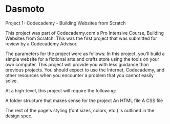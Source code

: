 # Dasmoto
Project 1- Codecademy - Building Websites from Scratch

This project was part of Codecademy.com's Pro Intensive Course, Building Websites from Scratch.  This was the first project
that was submitted for review by a Codecademy Advisor.  

The parameters for the project were as follows:
In this project, you'll build a simple website for a fictional arts and crafts store using the tools on your own computer. This project 
will provide you with less guidance than previous projects. You should expect to use the Internet, Codecademy, and other resources when 
you encounter a problem that you cannot easily solve.

At a high-level, this project will require the following:

A folder structure that makes sense for the project
An HTML file
A CSS file

The rest of the page's styling (font sizes, colors, etc.) is outlined in the design spec.
